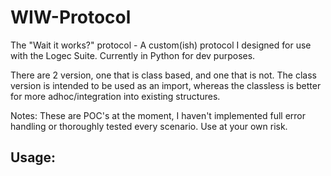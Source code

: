 # WIW-Protocol
The "Wait it works?" protocol - A custom(ish) protocol I designed for use with the Logec Suite.  Currently in Python for dev purposes.

There are 2 version, one that is class based, and one that is not. The class version is intended to be used as an import, whereas the classless is better for more adhoc/integration into existing structures.

Notes: These are POC's at the moment, I haven't implemented full error handling or thoroughly tested every scenario. Use at your own risk. 


## Usage:


